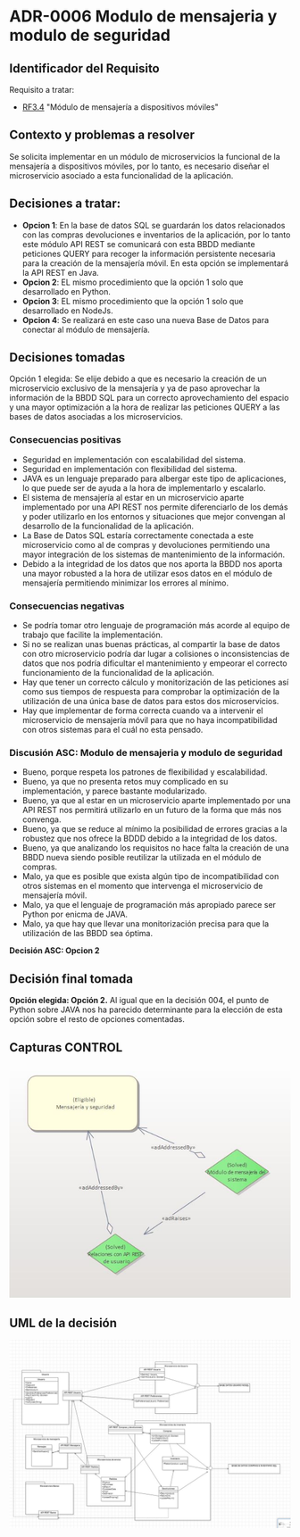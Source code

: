 # ADR-0006 Modulo de mensajeria y modulo de seguridad

## Identificador del Requisito

Requisito a tratar: 
* [RF3.4](../Requisitos/rf3.4.md) "Módulo de mensajería a dispositivos móviles"


## Contexto y problemas a resolver

Se solicita implementar en un módulo de microservicios la funcional de la mensajería a dispositivos móviles, por lo tanto, es necesario diseñar el microservicio asociado a esta funcionalidad de la aplicación.

## Decisiones a tratar:

* **Opcion 1**:  En la base de datos SQL se guardarán los datos relacionados con las compras devoluciones e inventarios de la aplicación, por lo tanto este módulo API REST se comunicará con esta BBDD mediante peticiones QUERY para recoger la información persistente necesaria para la creación de la mensajería móvil. En esta opción se implementará la API REST en Java.
* **Opcion 2**:  EL mismo procedimiento que la opción 1 solo que desarrollado en Python.
* **Opcion 3**: EL mismo procedimiento que la opción 1 solo que desarrollado en NodeJs.
* **Opcion 4**: Se realizará en este caso una nueva Base de Datos para conectar al módulo de mensajería.




## Decisiones tomadas

Opción 1 elegida: Se elije debido a que es necesario la creación de un microservicio exclusivo de la mensajería y ya de paso aprovechar la información de la BBDD SQL para un correcto aprovechamiento del espacio y una mayor optimización a la hora de realizar las peticiones QUERY a las bases de datos asociadas a los microservicios.


### Consecuencias positivas <!-- optional -->

* Seguridad en implementación con escalabilidad del sistema.
* Seguridad en implementación con flexibilidad del sistema.
* JAVA es un lenguaje preparado para albergar este tipo de aplicaciones, lo que puede ser de ayuda a la hora de implementarlo y escalarlo.
* El sistema de mensajería al estar en un microservicio aparte implementado por una API REST nos permite diferenciarlo de los demás y poder utilizarlo en los entornos y situaciones que mejor convengan al desarrollo de la funcionalidad de la aplicación.
* La Base de Datos SQL estaría correctamente conectada a este microservicio como al de compras y devoluciones permitiendo una mayor integración de los sistemas de mantenimiento de la información.
* Debido a la integridad de los datos que nos aporta la BBDD nos aporta una mayor robusted a la hora de utilizar esos datos en el módulo de mensajería permitiendo minimizar los errores al mínimo.

### Consecuencias negativas <!-- optional -->

* Se podría tomar otro lenguaje de programación más acorde al equipo de trabajo que facilite la implementación.
* Si no se realizan unas buenas prácticas, al compartir la base de datos con otro microservicio podría dar lugar a colisiones o inconsistencias de datos que nos podría dificultar el mantenimiento y empeorar el correcto funcionamiento de la funcionalidad de la aplicación.
* Hay que tener un correcto cálculo y monitorización de las peticiones así como sus tiempos de respuesta para comprobar la optimización de la utilización de una única base de datos para estos dos microservicios.
* Hay que implementar de forma correcta cuando va a intervenir el microservicio de mensajería móvil para que no haya incompatibilidad con otros sistemas para el cuál no esta pensado.

### Discusión ASC: Modulo de mensajeria y modulo de seguridad

+ Bueno, porque respeta los patrones de flexibilidad y escalabilidad.
+ Bueno, ya que no presenta retos muy complicado en su implementación, y parece bastante modularizado.
+ Bueno, ya que al estar en un microservicio aparte implementado por una API REST nos permitirá utilizarlo en un futuro de la forma que más nos convenga.
+ Bueno, ya que se reduce al mínimo la posibilidad de errores gracias a la robustez que nos ofrece la BDDD debido a la integridad de los datos.
+ Bueno, ya que analizando los requisitos no hace falta la creación de una BBDD nueva siendo posible reutilizar la utilizada en el módulo de compras.
+ Malo, ya que es posible que exista algún tipo de incompatibilidad con otros sistemas en el momento que intervenga el microservicio de mensajería móvil.
+ Malo, ya que el lenguaje de programación más apropiado parece ser Python por enicma de JAVA.
+ Malo, ya que hay que llevar una monitorización precisa para que la utilización de las BBDD sea óptima.

**Decisión ASC: Opcion 2**

## Decisión final tomada

**Opción elegida: Opción 2.** 
Al igual que en la decisión 004, el punto de Python sobre JAVA nos ha parecido determinante para la elección de esta opción sobre el resto de opciones comentadas.

## Capturas CONTROL 

![D0006](../capturasadmentor/D0006.JPG)

## UML de la decisión

![UML-w2](../uml/D0006uml.JPG)





